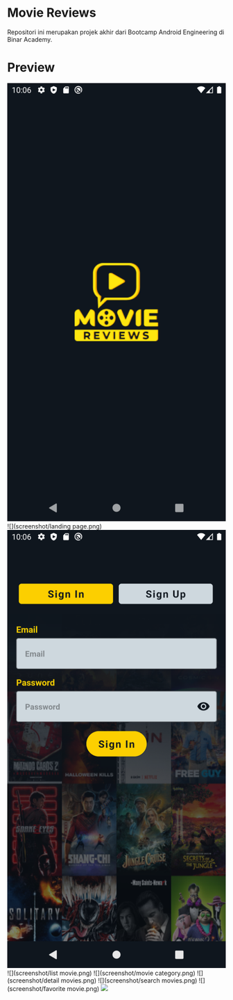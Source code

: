 # Movie Reviews
Repositori ini merupakan projek akhir dari Bootcamp Android Engineering di Binar Academy.
# Preview
![](screenshot/splashscreen.png)
![](screenshot/landing page.png)
![](screenshot/login.png)
![](screenshot/list movie.png)
![](screenshot/movie category.png)
![](screenshot/detail movies.png)
![](screenshot/search movies.png)
![](screenshot/favorite movie.png)
![](screenshot/profile.png)
